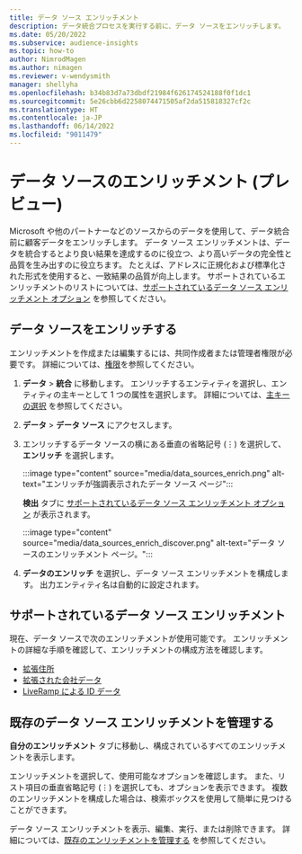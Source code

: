 ```yaml
---
title: データ ソース エンリッチメント
description: データ統合プロセスを実行する前に、データ ソースをエンリッチします。
ms.date: 05/20/2022
ms.subservice: audience-insights
ms.topic: how-to
author: NimrodMagen
ms.author: nimagen
ms.reviewer: v-wendysmith
manager: shellyha
ms.openlocfilehash: b34b83d7a73dbdf21984f626174524188f0f1dc1
ms.sourcegitcommit: 5e26cbb6d2258074471505af2da515818327cf2c
ms.translationtype: HT
ms.contentlocale: ja-JP
ms.lasthandoff: 06/14/2022
ms.locfileid: "9011479"
---
```

# <a name="enrichment-for-data-sources-preview"></a>データ ソースのエンリッチメント (プレビュー)

Microsoft や他のパートナーなどのソースからのデータを使用して、データ統合前に顧客データをエンリッチします。 データ ソース エンリッチメントは、データを統合するとより良い結果を達成するのに役立つ、より高いデータの完全性と品質を生み出すのに役立ちます。 たとえば、アドレスに正規化および標準化された形式を使用すると、一致結果の品質が向上します。 サポートされているエンリッチメントのリストについては、[サポートされているデータ ソース エンリッチメント オプション](#supported-data-source-enrichments) を参照してください。

## <a name="enrich-a-data-source"></a>データ ソースをエンリッチする

エンリッチメントを作成または編集するには、共同作成者または管理者権限が必要です。 詳細については、[権限](permissions.md)を参照してください。  

1. **データ** > **統合** に移動します。 エンリッチするエンティティを選択し、エンティティの主キーとして 1 つの属性を選択します。 詳細については、[主キーの選択](map-entities.md#select-primary-key-and-semantic-type-for-attributes) を参照してください。

1. **データ** > **データ ソース** にアクセスします。

1. エンリッチするデータ ソースの横にある垂直の省略記号 (&vellip;) を選択して、**エンリッチ** を選択します。

   :::image type="content" source="media/data_sources_enrich.png" alt-text="エンリッチが強調表示されたデータ ソース ページ":::

   **検出** タブに [サポートされているデータ ソース エンリッチメント オプション](#supported-data-source-enrichments) が表示されます。

   :::image type="content" source="media/data_sources_enrich_discover.png" alt-text="データ ソースのエンリッチメント ページ。":::

1. **データのエンリッチ** を選択し、データ ソース エンリッチメントを構成します。 出力エンティティ名は自動的に設定されます。

## <a name="supported-data-source-enrichments"></a>サポートされているデータ ソース エンリッチメント

現在、データ ソースで次のエンリッチメントが使用可能です。 エンリッチメントの詳細な手順を確認して、エンリッチメントの構成方法を確認します。

- [拡張住所](enrichment-enhanced-addresses.md)
- [拡張された会社データ](enrichment-enhanced-company-data.md)
- [LiveRamp による ID データ](enrichment-liveramp.md)

## <a name="manage-existing-data-source-enrichments"></a>既存のデータ ソース エンリッチメントを管理する

**自分のエンリッチメント** タブに移動し、構成されているすべてのエンリッチメントを表示します。

エンリッチメントを選択して、使用可能なオプションを確認します。 また、リスト項目の垂直省略記号 (&vellip;) を選択しても、オプションを表示できます。 複数のエンリッチメントを構成した場合は、検索ボックスを使用して簡単に見つけることができます。

データ ソース エンリッチメントを表示、編集、実行、または削除できます。 詳細については、[既存のエンリッチメントを管理する](enrichment-hub.md) を参照してください。
